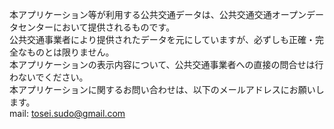 本アプリケーション等が利用する公共交通データは、公共交通交通オープンデータセンターにおいて提供されるものです。  
公共交通事業者により提供されたデータを元にしていますが、必ずしも正確・完全なものとは限りません。  
本アプリケーションの表示内容について、公共交通事業者への直接の問合せは行わないでください。  
本アプリケーションに関するお問い合わせは、以下のメールアドレスにお願いします。  
mail: tosei.sudo@gmail.com